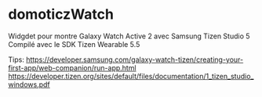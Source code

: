 # domoticzWatch

Widgdet pour montre Galaxy Watch Active 2 avec Samsung Tizen Studio 5
Compilé avec le SDK Tizen Wearable 5.5

Tips:
https://developer.samsung.com/galaxy-watch-tizen/creating-your-first-app/web-companion/run-app.html
https://developer.tizen.org/sites/default/files/documentation/1_tizen_studio_windows.pdf
